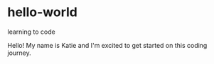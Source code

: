 # hello-world
learning to code 

Hello! 
My name is Katie and I'm excited to get started on this coding journey. 
